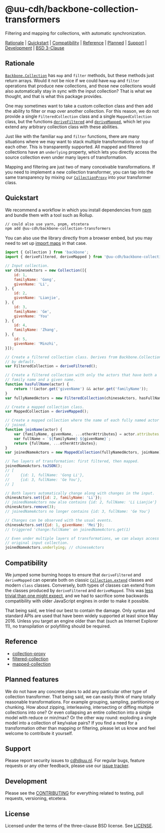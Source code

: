 # @uu-cdh/backbone-collection-transformers

Filtering and mapping for collections, with automatic synchronization.

[Rationale](#rationale) | [Quickstart](#quickstart) | [Compatibility](#compatibility) | [Reference](#reference) | [Planned](#planned-features) | [Support](#support) | [Development](CONTRIBUTING.md) | [BSD 3-Clause](LICENSE)

## Rationale

[`Backbone.Collection`][bb-collection] has `map` and `filter` methods, but these methods just return arrays. Would it not be nice if we could have `map` and `filter` operations that produce new collections, and those new collections would also automatically stay in sync with the input collection? That is what we thought, and that is what this package provides.

One may sometimes want to take a custom collection class and then add the ability to filter or map over another collection. For this reason, we do not provide a single `FilteredCollection` class and a single `MappedCollection` class, but the functions [`deriveFiltered`](doc/filtered-collection.md) and [`deriveMapped`](doc/mapped-collection.md), which let you extend any arbitrary collection class with these abilities.

Just like with the familiar `map` and `filter` functions, there are many situations where we may want to stack multiple transformations on top of each other. This is transparently supported. All mapped and filtered collections have an `underlying` property, which lets you directly access the source collection even under many layers of transformation.

Mapping and filtering are just two of many conceivable transformations. If you need to implement a new collection transformer, you can tap into the same transparency by mixing our [`CollectionProxy`](doc/collection-proxy.md) into your transformer class.

[backbone]: https://backbonejs.org/
[bb-collection]: https://backbonejs.org/#Collection
[bb-col-extend]: https://backbonejs.org/#Collection-extend

## Quickstart

We recommend a workflow in which you install dependencies from [npm](https://npmjs.com/) and bundle them with a tool such as Rollup.

``` bash
// could also use yarn, pnpm, etcetera
npm add @uu-cdh/backbone-collection-transformers
```

You can also use the library directly from a browser embed, but you may need to set up [import maps][import-map] in that case.

[import-map]: https://developer.mozilla.org/docs/Web/HTML/Element/script/type/importmap
[ts-mixin]: https://www.typescriptlang.org/docs/handbook/mixins.html

```js
import { Collection } from 'backbone';
import { deriveFiltered, deriveMapped } from '@uu-cdh/backbone-collection-transformers';

// Input collection.
var chineseActors = new Collection([{
    id: 1,
    familyName: 'Gong',
    givenName: 'Li',
}, {
    id: 2,
    givenName: 'Lianjie',
}, {
    id: 3,
    familyName: 'Ge',
    givenName: 'You'
}, {
    id: 4,
    familyName: 'Zhang',
}, {
    id: 5,
    givenName: 'Minzhi',
}]);

// Create a filtered collection class. Derives from Backbone.Collection
// by default.
var FilteredCollection = deriveFiltered();

// Create a filtered collection with only the actors that have both a
// family name and a given name.
function hasFullName(actor) {
    return !!(actor.get('givenName') && actor.get('familyName'));
}
var fullyNamedActors = new FilteredCollection(chineseActors, hasFullName);

// Create a mapped collection class.
var MappedCollection = deriveMapped();

// Create a mapped collection where the name of each fully named actor is
// joined.
function joinName(actor) {
    var {familyName, givenName, ...otherAttributes} = actor.attributes;
    var fullName = `${familyName} ${givenName}`;
    return {fullName, ...otherAttributes};
}
var joinedNameActors = new MappedCollection(fullyNamedActors, joinName);

// Two layers of transformation: first filtered, then mapped.
joinedNameActors.toJSON();
// [
//     {id: 1, fullName: 'Gong Li'},
//     {id: 3, fullName: 'Ge You'},
// ]

// Both layers automatically change along with changes in the input.
chinesActors.set({id: 2, familyName: 'Li'});
// joinedNameActors now also contains {id: 2, fullName: 'Li Lianjie'}
chinesActors.remove(3);
// joinedNameActors no longer contains {id: 3, fullName: 'Ge You'}

// Changes can be observed with the usual events.
chineseActors.set({id: 1, givenName: 'Mei'});
// triggered 'change:fullName' on joinedNameActors.get(1)

// Even under multiple layers of transformations, we can always access the
// original input collection.
joinedNameActors.underlying; // chineseActors
```

## Compatibility

We jumped some burning hoops to ensure that `deriveFiltered` and `deriveMapped` can operate both on classic [`Collection.extend`][bb-col-extend] classes and modern `class` classes. Conversely, both types of classes can extend from the classes produced by `deriveFiltered` and `deriveMapped`. This was [less trivial than one might expect][so-classes], and we had to sacrifice some backwards compatibility with older JavaScript engines in order to make it possible.

[so-classes]: https://stackoverflow.com/q/33369131

That being said, we tried our best to contain the damage. Only syntax and standard APIs are used that have been widely supported at least since May 2016. Unless you target an engine older than that (such as Internet Explorer 11), no transpilation or polyfilling should be required.

## Reference

- [collection-proxy](collection-proxy.md)
- [filtered-collection](filtered-collection.md)
- [mapped-collection](mapped-collection.md)

## Planned features

We do not have any concrete plans to add any particular other type of collection transformer. That being said, we can easily think of many totally reasonable transformations. For example grouping, sampling, partitioning or chunking. How about zipping, interleaving, intersecting or diffing multiple collections into one? Or even collapsing an entire collection into a single model with reduce or min/max? Or the other way round: exploding a single model into a collection of key/value pairs? If you find a need for a transformation other than mapping or filtering, please let us know and feel welcome to contribute it yourself.

## Support

Please report security issues to cdh@uu.nl. For regular bugs, feature requests or any other feedback, please use our [issue tracker][issues].

[issues]: https://github.com/CentreForDigitalHumanities/backbone-collection-transformers/issues

## Development

Please see the [CONTRIBUTING](CONTRIBUTING.md) for everything related to testing, pull requests, versioning, etcetera.

## License

Licensed under the terms of the three-clause BSD license. See [LICENSE](LICENSE).
